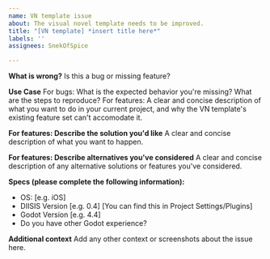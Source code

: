 ```yaml
---
name: VN template issue
about: The visual novel template needs to be improved.
title: "[VN template] *insert title here*"
labels: ''
assignees: SnekOfSpice

---
```


**What is wrong?**
Is this a bug or missing feature?

**Use Case**
For bugs: What is the expected behavior you're missing? What are the steps to reproduce?
For features: A clear and concise description of what you want to do in your current project, and why the VN template's existing feature set can't accomodate it.

**For features: Describe the solution you'd like**
A clear and concise description of what you want to happen.

**For features: Describe alternatives you've considered**
A clear and concise description of any alternative solutions or features you've considered.

**Specs (please complete the following information):**
 - OS: [e.g. iOS]
 - DIISIS Version [e.g. 0.4] [You can find this in Project Settings/Plugins]
 - Godot Version [e.g. 4.4]
 - Do you have other Godot experience?

**Additional context**
Add any other context or screenshots about the issue here.
